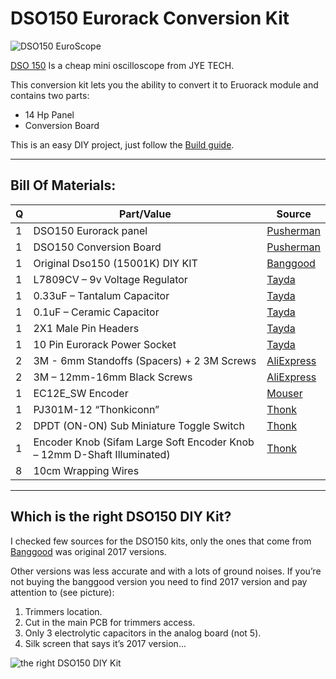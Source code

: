 # DSO150 Eurorack Conversion Kit
![DSO150 EuroScope](https://raw.githubusercontent.com/Shayshez/DSO150-Euro-Scope/master/DSO150-EUROSCOPE.jpeg)

[DSO 150](https://www.banggood.com/Orignal-JYE-Tech-DS0150-15001K-DSO-SHELL-DIY-Digital-Oscilloscope-Kit-With-Housing-p-1093865.html?p=PN14171629793201505V&cur_warehouse=CN) Is a cheap mini oscilloscope from JYE TECH.

This conversion kit lets you the ability to convert it to Eruorack module and contains two parts:

* 14 Hp Panel
* Conversion Board

This is an easy DIY project, just follow the [Build guide](https://github.com/Shayshez/DSO150-Euro-Scope/blob/master/DSO-150-Eurorack-Conversion-Kit-v1.pdf).
___________________________________________________
## Bill Of Materials:
Q|Part/Value|Source
-|----------|------
1|DSO150 Eurorack panel|[Pusherman](https://pushermanproductions.com)
1|DSO150 Conversion Board|[Pusherman](https://pushermanproductions.com)
1|Original Dso150 (15001K) DIY KIT|[Banggood](https://www.banggood.com/Orignal-JYE-Tech-DS0150-15001K-DSO-SHELL-DIY-Digital-Oscilloscope-Kit-With-Housing-p-1093865.html?p=PN14171629793201505V)
1|L7809CV – 9v Voltage Regulator|[Tayda](https://www.taydaelectronics.com/l7809cv-l7809-7809-voltage-regulator-ic-9v-1-5a.html)
1|0.33uF – Tantalum Capacitor|[Tayda](https://www.taydaelectronics.com/capacitors/tantalum-capacitors/0-33uf-50v-radial-tantalum-capacitor.html)
1|0.1uF – Ceramic Capacitor|[Tayda](https://www.taydaelectronics.com/capacitors/ceramic-disc-capacitors/10-x-0-1uf-50v-ceramic-disc-capacitor-pkg-of-10.html)
1|2X1 Male Pin Headers|[Tayda](https://www.taydaelectronics.com/connectors-sockets/pin-headers/40-pin-2-54-mm-single-row-pin-header-strip.html)
1|10 Pin Eurorack Power Socket|[Tayda](https://www.taydaelectronics.com/connectors-sockets/box-header-connectors/10-pin-box-header-connector-2-54mm.html)
2|3M - 6mm Standoffs (Spacers) + 2 3M Screws|[AliExpress](https://www.aliexpress.com/item/180Pcs-set-M3-L-6mm-M-F-Black-Spacing-Screw-Plastic-For-PCB-Motherboard-Fixed-Nylon/32834701711.html?spm=2114.search0104.3.1.43ad51e7SZS7nJ&ws_ab_test=searchweb0_0,searchweb201602_1_10065_10068_10344_10342_10343_103)
2|3M – 12mm-16mm Black Screws|[AliExpress](https://www.aliexpress.com/item/Free-Shipping-100pcs-M3x8-mm-M3-8-mm-flat-head-countersunk-head-black-grade-10-9/32421673207.html?spm=a2g0s.9042311.0.0.HO8J9u)
1|EC12E_SW Encoder|[Mouser](https://www.mouser.co.il/ProductDetail/858-EN11-HSM1BF20)
1|PJ301M-12 “Thonkiconn”|[Thonk](https://www.thonk.co.uk/shop/3-5mm-jacks/)
2|DPDT (ON-ON) Sub Miniature Toggle Switch|[Thonk](https://www.thonk.co.uk/shop/sub-mini-toggle-switches/)
1|Encoder Knob (Sifam Large Soft Encoder Knob – 12mm D-Shaft Illuminated)|[Thonk](https://www.thonk.co.uk/shop/sifam-soft-touch-encoder-knobs/)
8|10cm Wrapping Wires|

___________________________________________________
## Which is the right DSO150 DIY Kit?
I checked few sources for the DSO150 kits, only the ones that come from [Banggood](https://www.banggood.com/Orignal-JYE-Tech-DS0150-15001K-DSO-SHELL-DIY-Digital-Oscilloscope-Kit-With-Housing-p-1093865.html?p=PN14171629793201505V&cur_warehouse=CN) was original 2017 versions.

Other versions was less accurate and with a lots of ground noises.
If you’re not buying the banggood version you need to find 2017 version and pay attention to (see picture):
1. Trimmers location.
2. Cut in the main PCB for trimmers access.
3. Only 3 electrolytic capacitors in the analog board (not 5).
4. Silk screen that says it’s 2017 version... 

![the right DSO150 DIY Kit](https://raw.githubusercontent.com/Shayshez/DSO150-Euro-Scope/master/the_right_dso150_kit.jpg)
